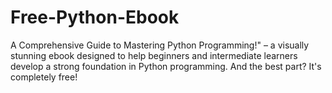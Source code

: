 # Free-Python-Ebook
A Comprehensive Guide to Mastering Python Programming!" – a visually stunning ebook designed to help beginners and intermediate learners develop a strong foundation in Python programming. And the best part? It's completely free!
